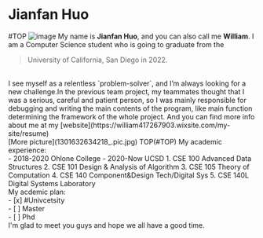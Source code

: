 # Jianfan Huo
#TOP
![image](https://static.wixstatic.com/media/a6e773_cc10bca9dfea439fa4dd3173e2bacb1a~mv2.jpeg/v1/fill/w_656,h_656,al_c,q_85,usm_0.66_1.00_0.01/WechatIMG117.webp)
My name is **Jianfan Huo**, and you can also call me **William**. I am a Computer Science student who is going to graduate from the 
> University of California, San Diego in 2022.
<br/>
I see myself as a relentless `problem-solver`, and I’m always looking for a new challenge.In the previous team project, my teammates thought that I was a serious, careful and patient person, so I was mainly responsible for debugging and writing the main contents of the program, like main function determining the framework of the whole project.<br\> And you can find more info about me at my [website](https://william417267903.wixsite.com/my-site/resume)<br/>
[More picture](1301632634218_.pic.jpg)
TOP(#TOP)
My academic experience:<br/>
- 2018-2020 Ohlone College
- 2020-Now UCSD
1. CSE 100 Advanced Data Structures
2. CSE 101 Design & Analysis of Algorithm
3. CSE 105 Theory of Computation
4. CSE 140 Component&Design Tech/Digital Sys
5. CSE 140L Digital Systems Laboratory <br/>
My acdemic plan: <br/>
- [x] #Univcetsity <br/>
- [ ] Master <br/>
- [ ] Phd <br/>
I'm glad to meet you guys and hope we all have a good time. 
